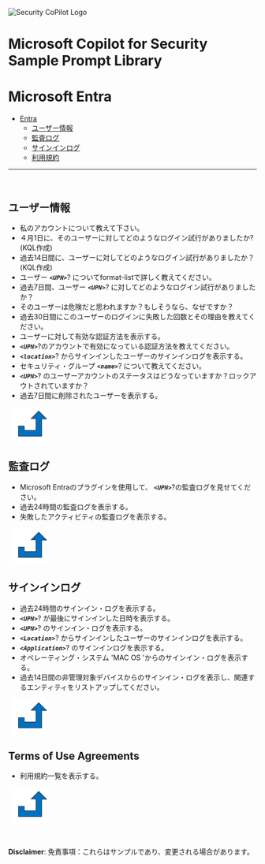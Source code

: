 ![Security CoPilot Logo](https://github.com/ninjyanaka/Copilot-For-Security/blob/main/Promptbook%20samples/ic_fluent_copilot_64_64%402x.png)
# Microsoft Copilot for Security Sample Prompt Library

# Microsoft Entra

- [Entra](#entra)
  - [ユーザー情報](#user-details)
  - [監査ログ](#audit-logs)
  - [サインインログ](#sign-in-logs)
  - [利用規約](terms-of-use-agreements)

***
&nbsp;
## ユーザー情報
<a name="User Details"></a>
- 私のアカウントについて教えて下さい。
- ４月1日に、そのユーザーに対してどのようなログイン試行がありましたか? (KQL作成)
- 過去14日間に、ユーザーに対してどのようなログイン試行がありましたか？(KQL作成) 
- ユーザー **_`<UPN>`_**? についてformat-listで詳しく教えてください。
- 過去7日間、ユーザー **_`<UPN>`_**? に対してどのようなログイン試行がありましたか？
- そのユーザーは危険だと思われますか？もしそうなら、なぜですか？
- 過去30日間にこのユーザーのログインに失敗した回数とその理由を教えてください。
- ユーザーに対して有効な認証方法を表示する。
- **_`<UPN>`_**?のアカウントで有効になっている認証方法を教えてください。
- **_`<location>`_**? からサインインしたユーザーのサインインログを表示する。
- セキュリティ・グループ **_`<name>`_**? について教えてください。
- **_`<UPN>`_**? のユーザーアカウントのステータスはどうなっていますか？ロックアウトされていますか？
- 過去7日間に削除されたユーザーを表示する。

&nbsp;
[![alt text](../../Images/backtotop.svg)](#entra)

## 監査ログ

- Microsoft Entraのプラグインを使用して、 **_`<UPN>`_**?の監査ログを見せてください。
- 過去24時間の監査ログを表示する。
- 失敗したアクティビティの監査ログを表示する。

&nbsp;
[![alt text](../../Images/backtotop.svg)](#entra)

## サインインログ

- 過去24時間のサインイン・ログを表示する。
- **_`<UPN>`_**?  が最後にサインインした日時を表示する。
- **_`<UPN>`_**? のサインイン・ログを表示する。
- **_`<Location>`_**? からサインインしたユーザーのサインインログを表示する。
- **_`<Application>`_**? のサインインログを表示する。
- オペレーティング・システム 'MAC OS 'からのサインイン・ログを表示する。
- 過去14日間の非管理対象デバイスからのサインイン・ログを表示し、関連するエンティティをリストアップしてください。

&nbsp;
[![alt text](../../Images/backtotop.svg)](#entra)

## Terms of Use Agreements

- 利用規約一覧を表示する。

&nbsp;
[![alt text](../../Images/backtotop.svg)](#entra)

&nbsp;

**Disclaimer**: 
免責事項：これらはサンプルであり、変更される場合があります。
